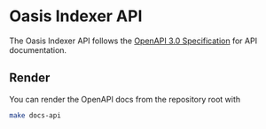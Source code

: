 # Oasis Indexer API

The Oasis Indexer API follows the [OpenAPI 3.0 Specification](https://swagger.io/specification/) for API documentation.

## Render

You can render the OpenAPI docs from the repository root with

```sh
make docs-api
```
